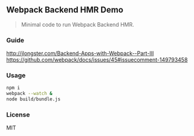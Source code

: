 
Webpack Backend HMR Demo
----

> Minimal code to run Webpack Backend HMR.

### Guide

http://jlongster.com/Backend-Apps-with-Webpack--Part-III
https://github.com/webpack/docs/issues/45#issuecomment-149793458

### Usage

```bash
npm i
webpack --watch &
node build/bundle.js
```

### License

MIT
